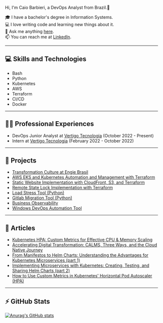 Hi, I'm Caio Barbieri, a DevOps Analyst from Brazil.👋 

🎓 I have a bachelor's degree in Information Systems.  
💻 I love writing code and learning new things about it.  
💬 Ask me anything [here](https://github.com/caiolombello).  
📫 You can reach me at [LinkedIn](https://www.linkedin.com/in/caiolvbarbieri/).  

---

## 💻 Skills and Technologies

- Bash
- Python
- Kubernetes
- AWS
- Terraform
- CI/CD
- Docker

---

## 👨‍💼 Professional Experiences

- DevOps Junior Analyst at [Vertigo Tecnologia](https://vertigo.com.br/) (October 2022 - Present)
- Intern at [Vertigo Tecnologia](https://vertigo.com.br/) (February 2022 - October 2022)

---

## 🚀 Projects

- [Transformation Culture at Engie Brasil](https://vertigo.com.br/solucoes/cloud_native/)
- [AWS EKS and Kubernetes Automation and Management with Terraform](https://github.com/caiolombello/eks)
- [Static Website Implementation with CloudFront, S3, and Terraform](https://github.com/caiolombello/cf-static-website)
- [Remote State Lock Implementation with Terraform](https://github.com/caiolombello/remote-state-lock)
- [Load Stress Tool (Python)](https://github.com/caiolombello/load-stress-tool)
- [Gitlab Migration Tool (Python)](https://github.com/caiolombello/Gitlab-Migration-Tool)
- [Business Observability](https://github.com/caiolombello/business-observability)
- [Windows DevOps Automation Tool](https://github.com/caiolombello/Windows10-DevOps)

---

## 📝 Articles

- [Kubernetes HPA: Custom Metrics for Effective CPU & Memory Scaling](https://vertigo.com.br/kubernetes_hpa_memoria/)
- [Accelerating Digital Transformation: CALMS, Three Ways, and the Cloud Native Journey](https://caiolombello.medium.com/acelerando-a-transforma%C3%A7%C3%A3o-digital-calms-three-ways-e-a-jornada-cloud-native-fd429d565a47)
- [From Manifestos to Helm Charts: Understanding the Advantages for Kubernetes Microservices (part 1)](https://vertigo.com.br/de-manifestos-a-helm-charts-entendendo-as-vantagens-para-microsservicos-kubernetes-parte-1/)
- [Implementing Microservices with Kubernetes: Creating, Testing, and Sharing Helm Charts (part 2)](https://vertigo.com.br/implementando-microsservicos-com-kubernetes-criando-testando-e-compartilhando-helm-charts-parte-2/)
- [How to Use Custom Metrics in Kubernetes' Horizontal Pod Autoscaler (HPA)](https://vertigo.com.br/como-utilizar-metricas-personalizadas-no-horizontal-pod-autoscaler-hpa-do-kubernetes/)

---

## ⚡ GitHub Stats

[![Anurag's GitHub stats](https://github-readme-stats.vercel.app/api?username=caiolombello)](https://github.com/anuraghazra/github-readme-stats)

